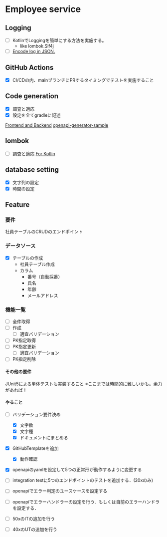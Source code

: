 # Employee service

## Logging

- [ ] KotlinでLoggingを簡単にする方法を実施する。
    - like lombok.Slf4j
- [ ] [Encode log in JSON.](https://github.com/logfellow/logstash-logback-encoder)

## GitHub Actions

- [x] CI/CDの内、mainブランチにPRするタイミングでテストを実施すること

## Code generation

- [x] 調査と適応
- [x] 設定を全てgradleに記述

[Frontend and Backend](https://qiita.com/takahashik0422/items/0e6ca3ca18d76713222a)
[openapi-generator-sample](https://github.com/Msksgm/openapi-generator-sample/tree/main)

## lombok

- [ ] 調査と適応
  [For Kotlin](https://plugins.gradle.org/plugin/org.jetbrains.kotlin.plugin.lombok)

## database setting

- [x] 文字列の設定
- [x] 時間の設定

## Feature

### 要件

社員テーブルのCRUDのエンドポイント

### データソース

- [x] テーブルの作成
    - 社員テーブル作成
    - カラム
        - 番号（自動採番）
        - 氏名
        - 年齢
        - メールアドレス

### 機能一覧

- [ ] 全件取得
- [ ] 作成
    - [ ] 適宜バリデーション
- [ ] PK指定取得
- [ ] PK指定更新
    - [ ] 適宜バリデーション
- [ ] PK指定削除

#### その他の要件

JUnit5による単体テストも実装すること ※ここまでは時間的に難しいかも。余力があれば！

#### やること

- [ ] バリデーション要件決め
    - [x] 文字数
    - [x] 文字種
    - [x] ドキュメントにまとめる
- [x] GitHubTemplateを追加
    - [x] 動作確認
- [x] openapiのyamlを設定して5つの正常形が動作するように変更する
- [ ] integration testに5つのエンドポイントのテストを追加する．(20xのみ)
- [ ] openapiでエラー判定のユースケースを設定する
- [ ] openapiでエラーハンドラーの設定を行う．もしくは自前のエラーハンドラを設定する．
- [ ] 50xのITの追加を行う
- [ ] 40xのUTの追加を行う


